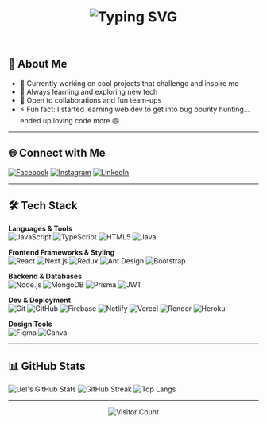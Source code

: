 <h1 align="center">
  <img src="https://readme-typing-svg.herokuapp.com?font=roboto&duration=5500&center=true&vCenter=true&width=500&lines=Hi+there%2C+I'm+Uel;I'm+a+Web+Developer;Nice+to+meet+you+%3A)&size=30" alt="Typing SVG">
</h1>

<br/>

## 🚀 About Me

- 🔭 Currently working on cool projects that challenge and inspire me  
- 🌱 Always learning and exploring new tech  
- 🤝 Open to collaborations and fun team-ups  
- ⚡ Fun fact: I started learning web dev to get into bug bounty hunting... ended up loving code more 😅  

---

## 🌐 Connect with Me

[![Facebook](https://img.shields.io/badge/Facebook-%231877F2.svg?logo=Facebook&logoColor=white)](https://facebook.com/notuelx)
[![Instagram](https://img.shields.io/badge/Instagram-%23E4405F.svg?logo=Instagram&logoColor=white)](https://instagram.com/imuelx)
[![LinkedIn](https://img.shields.io/badge/LinkedIn-%230077B5.svg?logo=linkedin&logoColor=white)](https://linkedin.com/in/uelmangaba)

---

## 🛠 Tech Stack

**Languages & Tools**  
![JavaScript](https://img.shields.io/badge/JavaScript-%23F7DF1E.svg?style=flat&logo=javascript&logoColor=black)
![TypeScript](https://img.shields.io/badge/TypeScript-%23007ACC.svg?style=flat&logo=typescript&logoColor=white)
![HTML5](https://img.shields.io/badge/HTML5-%23E34F26.svg?style=flat&logo=html5&logoColor=white)
![Java](https://img.shields.io/badge/Java-%23ED8B00.svg?style=flat&logo=openjdk&logoColor=white)

**Frontend Frameworks & Styling**  
![React](https://img.shields.io/badge/React-%2320232a.svg?style=flat&logo=react&logoColor=%2361DAFB)
![Next.js](https://img.shields.io/badge/Next.js-black?style=flat&logo=next.js&logoColor=white)
![Redux](https://img.shields.io/badge/Redux-%23593d88.svg?style=flat&logo=redux&logoColor=white)
![Ant Design](https://img.shields.io/badge/AntDesign-%230170FE.svg?style=flat&logo=ant-design&logoColor=white)
![Bootstrap](https://img.shields.io/badge/Bootstrap-%238511FA.svg?style=flat&logo=bootstrap&logoColor=white)

**Backend & Databases**  
![Node.js](https://img.shields.io/badge/Node.js-6DA55F.svg?style=flat&logo=node.js&logoColor=white)
![MongoDB](https://img.shields.io/badge/MongoDB-%234ea94b.svg?style=flat&logo=mongodb&logoColor=white)
![Prisma](https://img.shields.io/badge/Prisma-3982CE.svg?style=flat&logo=Prisma&logoColor=white)
![JWT](https://img.shields.io/badge/JWT-black?style=flat&logo=JSON%20web%20tokens)

**Dev & Deployment**  
![Git](https://img.shields.io/badge/Git-%23F05033.svg?style=flat&logo=git&logoColor=white)
![GitHub](https://img.shields.io/badge/GitHub-%23121011.svg?style=flat&logo=github&logoColor=white)
![Firebase](https://img.shields.io/badge/Firebase-%23039BE5.svg?style=flat&logo=firebase)
![Netlify](https://img.shields.io/badge/Netlify-%23000000.svg?style=flat&logo=netlify&logoColor=#00C7B7)
![Vercel](https://img.shields.io/badge/Vercel-%23000000.svg?style=flat&logo=vercel&logoColor=white)
![Render](https://img.shields.io/badge/Render-%2346E3B7.svg?style=flat&logo=render&logoColor=white)
![Heroku](https://img.shields.io/badge/Heroku-%23430098.svg?style=flat&logo=heroku&logoColor=white)

**Design Tools**  
![Figma](https://img.shields.io/badge/Figma-%23F24E1E.svg?style=flat&logo=figma&logoColor=white)
![Canva](https://img.shields.io/badge/Canva-%2300C4CC.svg?style=flat&logo=canva&logoColor=white)

---

## 📊 GitHub Stats

![Uel's GitHub Stats](https://github-readme-stats.vercel.app/api?username=imueLx&theme=dark&hide_border=false&count_private=true&show_icons=true)
![GitHub Streak](https://github-readme-streak-stats.herokuapp.com/?user=imueLx&theme=dark&hide_border=false)
![Top Langs](https://github-readme-stats.vercel.app/api/top-langs/?username=imueLx&layout=compact&theme=dark&hide_border=false)

---

<p align="center">
  <img src="https://visitcount.itsvg.in/api?id=imueLx&icon=0&color=0" alt="Visitor Count"/>
</p>
